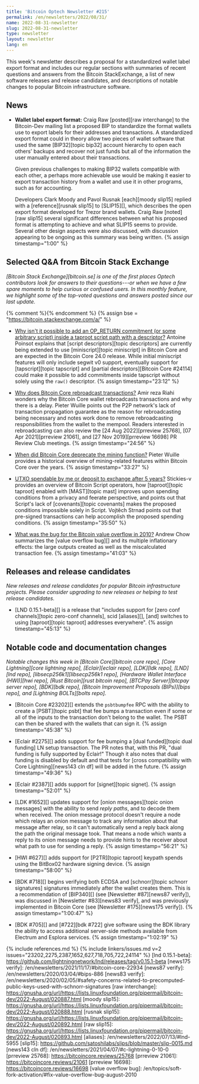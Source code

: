 ```yaml
---
title: 'Bitcoin Optech Newsletter #215'
permalink: /en/newsletters/2022/08/31/
name: 2022-08-31-newsletter
slug: 2022-08-31-newsletter
type: newsletter
layout: newsletter
lang: en
---
```

This week's newsletter describes a proposal for a standardized wallet
label export format and includes our regular sections with summaries of
recent questions and answers from the Bitcoin StackExchange, a list of
new software releases and release candidates, and descriptions of
notable changes to popular Bitcoin infrastructure software.

## News

- **Wallet label export format:** Craig Raw [posted][raw
  interchange] to the Bitcoin-Dev mailing list a proposed BIP to
  standardize the format wallets use to export labels for their addresses
  and transactions.  A standardized export format could in theory allow
  two pieces of wallet software that used the same [BIP32][topic bip32]
  account hierarchy to open each others' backups and recover not just
  funds but all of the information the user manually entered about their
  transactions.

  Given previous challenges to making BIP32 wallets compatible with
  each other, a perhaps more achievable use would be making it easier
  to export transaction history from a wallet and use it in other
  programs, such as for accounting.

  Developers Clark Moody and Pavol Rusnak [each][moody slip15] replied
  with a [reference][rusnak slip15] to [SLIP15][], which describes the
  open export format developed for Trezor brand wallets.  Craig Raw
  [noted][raw slip15] several significant differences between what his
  proposed format is attempting to achieve and what SLIP15 seems to
  provide.  Several other design aspects were also discussed, with
  discussion appearing to be ongoing as this summary was being
  written. {% assign timestamp="1:00" %}

## Selected Q&A from Bitcoin Stack Exchange

*[Bitcoin Stack Exchange][bitcoin.se] is one of the first places Optech
contributors look for answers to their questions---or when we have a
few spare moments to help curious or confused users.  In
this monthly feature, we highlight some of the top-voted questions and
answers posted since our last update.*

{% comment %}<!-- https://bitcoin.stackexchange.com/search?tab=votes&q=created%3a1m..%20is%3aanswer -->{% endcomment %}
{% assign bse = "https://bitcoin.stackexchange.com/a/" %}

- [Why isn't it possible to add an OP_RETURN commitment (or some arbitrary script) inside a taproot script path with a descriptor?]({{bse}}114948)
  Antoine Poinsot explains that [script descriptors][topic descriptors] are
  currently being extended to use [miniscript][topic miniscript] in Bitcoin
  Core and are expected in the Bitcoin Core 24.0 release. While initial miniscript
  features will only include segwit v0 support,
  eventually support for [tapscript][topic tapscript] and
  [partial descriptors][Bitcoin Core #24114] could make it possible to
  add commitments inside tapscript without solely using the `raw()` descriptor. {% assign timestamp="23:12" %}

- [Why does Bitcoin Core rebroadcast transactions?]({{bse}}114973)
  Amir reza Riahi wonders why the Bitcoin Core wallet rebroadcasts transactions
  and why there is a delay. Pieter Wuille points out the P2P network's lack of
  transaction propagation guarantee as the reason for rebroadcasting being
  necessary and notes work done to remove rebroadcasting responsibilities from
  the wallet to the mempool. Readers interested in rebroadcasting can also review the [24 Aug
  2022][prreview 25768], [07 Apr 2021][prreview 21061], and [27 Nov
  2019][prreview 16698] PR Review Club meetings. {% assign timestamp="24:56" %}

- [When did Bitcoin Core deprecate the mining function?]({{bse}}114687)
  Pieter Wuille provides a historical overview of mining-related features within Bitcoin
  Core over the years. {% assign timestamp="33:27" %}

- [UTXO spendable by me or deposit to exchange after 5 years?]({{bse}}114901)
  Stickies-v provides an overview of Bitcoin Script operators, how [taproot][topic
  taproot] enabled with [MAST][topic mast] improves upon spending conditions
  from a privacy and feerate perspective, and points out that Script's lack of
  [covenants][topic covenants] makes the proposed conditions impossible solely in
  Script. Vojtěch Strnad points out that pre-signed transactions can help
  accomplish the proposed spending conditions. {% assign timestamp="35:50" %}

- [What was the bug for the Bitcoin value overflow in 2010?]({{bse}}114694)
  Andrew Chow summarizes the [value overflow bug][] and its multiple
  inflationary effects: the large outputs created as well as the miscalculated
  transaction fee. {% assign timestamp="41:03" %}

## Releases and release candidates

*New releases and release candidates for popular Bitcoin infrastructure
projects.  Please consider upgrading to new releases or helping to test
release candidates.*

- [LND 0.15.1-beta][] is a release that "includes support
  for [zero conf channels][topic zero-conf channels], scid [aliases][],
  [and] switches to using [taproot][topic taproot] addresses everywhere". {% assign timestamp="45:13" %}

## Notable code and documentation changes

*Notable changes this week in [Bitcoin Core][bitcoin core repo], [Core
Lightning][core lightning repo], [Eclair][eclair repo], [LDK][ldk repo],
[LND][lnd repo], [libsecp256k1][libsecp256k1 repo], [Hardware Wallet
Interface (HWI)][hwi repo], [Rust Bitcoin][rust bitcoin repo], [BTCPay
Server][btcpay server repo], [BDK][bdk repo], [Bitcoin Improvement
Proposals (BIPs)][bips repo], and [Lightning BOLTs][bolts repo].*

- [Bitcoin Core #23202][] extends the `psbtbumpfee` RPC with the ability
  to create a [PSBT][topic psbt] that fee bumps a transaction even if
  some or all of the inputs to the transaction don't belong to the
  wallet.  The PSBT can then be shared with the wallets that can sign
  it. {% assign timestamp="45:38" %}

- [Eclair #2275][] adds support for fee bumping a [dual funded][topic
  dual funding] LN setup transaction.  The PR notes that, with this PR,
  "dual funding is fully supported by Eclair!"  Though it also notes
  that dual funding is disabled by default and that tests for [cross
  compatibility with Core Lightning][news143 cln df] will be added in
  the future. {% assign timestamp="49:36" %}

- [Eclair #2387][] adds support for [signet][topic signet]. {% assign timestamp="52:01" %}

- [LDK #1652][] updates support for [onion messages][topic onion
  messages] with the ability to send *reply paths*, and to decode them
  when received.  The onion message protocol doesn't require a node
  which relays an onion message to track any information about that
  message after relay, so it can't automatically send a reply back
  along the path the original message took.  That means a node which
  wants a reply to its onion message needs to provide hints to the
  receiver about what path to use for sending a reply. {% assign timestamp="56:21" %}

- [HWI #627][] adds support for [P2TR][topic taproot] keypath spends using
  the BitBox02 hardware signing device. {% assign timestamp="58:00" %}

- [BDK #718][] begins verifying both ECDSA and [schnorr][topic schnorr
  signatures] signatures immediately after the wallet creates them.
  This is a recommendation of [BIP340][] (see [Newsletter #87][news87
  verify]), was discussed in [Newsletter #83][news83 verify], and was
  previously implemented in Bitcoin Core (see [Newsletter #175][news175
  verify]). {% assign timestamp="1:00:47" %}

- [BDK #705][] and [#722][bdk #722] give software using the BDK library
  the ability to access additional server-side methods available from
  Electrum and Esplora services. {% assign timestamp="1:02:19" %}

{% include references.md %}
{% include linkers/issues.md v=2 issues="23202,2275,2387,1652,627,718,705,722,24114" %}
[lnd 0.15.1-beta]: https://github.com/lightningnetwork/lnd/releases/tag/v0.15.1-beta
[news175 verify]: /en/newsletters/2021/11/17/#bitcoin-core-22934
[news87 verify]: /en/newsletters/2020/03/04/#bips-886
[news83 verify]: /en/newsletters/2020/02/05/#safety-concerns-related-to-precomputed-public-keys-used-with-schnorr-signatures
[raw interchange]: https://gnusha.org/url/https://lists.linuxfoundation.org/pipermail/bitcoin-dev/2022-August/020887.html
[moody slip15]: https://gnusha.org/url/https://lists.linuxfoundation.org/pipermail/bitcoin-dev/2022-August/020888.html
[rusnak slip15]: https://gnusha.org/url/https://lists.linuxfoundation.org/pipermail/bitcoin-dev/2022-August/020892.html
[raw slip15]: https://gnusha.org/url/https://lists.linuxfoundation.org/pipermail/bitcoin-dev/2022-August/020893.html
[aliases]: /en/newsletters/2022/07/13/#lnd-5955
[slip15]: https://github.com/satoshilabs/slips/blob/master/slip-0015.md
[news143 cln df]: /en/newsletters/2021/04/07/#c-lightning-0-10-0
[prreview 25768]: https://bitcoincore.reviews/25768
[prreview 21061]: https://bitcoincore.reviews/21061
[prreview 16698]: https://bitcoincore.reviews/16698
[value overflow bug]: /en/topics/soft-fork-activation/#fix-value-overflow-bug-august-2010
